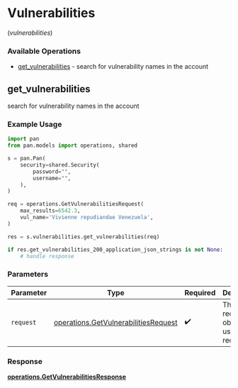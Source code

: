 # Vulnerabilities
(*vulnerabilities*)

### Available Operations

* [get_vulnerabilities](#get_vulnerabilities) - search for vulnerability names in the account

## get_vulnerabilities

search for vulnerability names in the account

### Example Usage

```python
import pan
from pan.models import operations, shared

s = pan.Pan(
    security=shared.Security(
        password="",
        username="",
    ),
)

req = operations.GetVulnerabilitiesRequest(
    max_results=6542.3,
    vul_name='Vivienne repudiandae Venezuela',
)

res = s.vulnerabilities.get_vulnerabilities(req)

if res.get_vulnerabilities_200_application_json_strings is not None:
    # handle response
```

### Parameters

| Parameter                                                                                    | Type                                                                                         | Required                                                                                     | Description                                                                                  |
| -------------------------------------------------------------------------------------------- | -------------------------------------------------------------------------------------------- | -------------------------------------------------------------------------------------------- | -------------------------------------------------------------------------------------------- |
| `request`                                                                                    | [operations.GetVulnerabilitiesRequest](../../models/operations/getvulnerabilitiesrequest.md) | :heavy_check_mark:                                                                           | The request object to use for the request.                                                   |


### Response

**[operations.GetVulnerabilitiesResponse](../../models/operations/getvulnerabilitiesresponse.md)**

